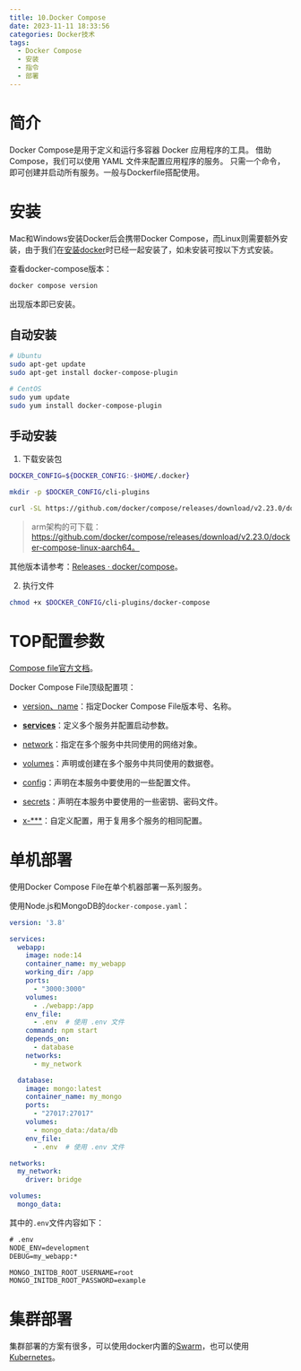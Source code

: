 ```yaml
---
title: 10.Docker Compose
date: 2023-11-11 18:33:56
categories: Docker技术
tags: 
  - Docker Compose
  - 安装
  - 指令
  - 部署
---
```


# 简介

Docker Compose是用于定义和运行多容器 Docker 应用程序的工具。 借助 Compose，我们可以使用 YAML 文件来配置应用程序的服务。 只需一个命令，即可创建并启动所有服务。一般与Dockerfile搭配使用。

# 安装

Mac和Windows安装Docker后会携带Docker Compose，而Linux则需要额外安装，由于我们在[安装docker](https://blog.absinthe.love/docker/1547294c/#%E5%90%84%E5%B9%B3%E5%8F%B0%E5%AE%89%E8%A3%85)时已经一起安装了，如未安装可按以下方式安装。

查看docker-compose版本：

```bash
docker compose version
```

出现版本即已安装。

## 自动安装

```bash
# Ubuntu
sudo apt-get update
sudo apt-get install docker-compose-plugin

# CentOS
sudo yum update
sudo yum install docker-compose-plugin
```

## 手动安装

1. 下载安装包

```bash
DOCKER_CONFIG=${DOCKER_CONFIG:-$HOME/.docker}

mkdir -p $DOCKER_CONFIG/cli-plugins

curl -SL https://github.com/docker/compose/releases/download/v2.23.0/docker-compose-linux-x86_64 -o $DOCKER_CONFIG/cli-plugins/docker-compose
```

> arm架构的可下载：https://github.com/docker/compose/releases/download/v2.23.0/docker-compose-linux-aarch64。

其他版本请参考：[Releases · docker/compose](https://github.com/docker/compose/releases)。

2. 执行文件

```bash
chmod +x $DOCKER_CONFIG/cli-plugins/docker-compose
```

# TOP配置参数

[Compose file官方文档](https://docs.docker.com/compose/compose-file/03-compose-file/)。

Docker Compose File顶级配置项：

* [version、name](https://docs.docker.com/compose/compose-file/04-version-and-name/)：指定Docker Compose File版本号、名称。
* [**services**](https://docs.docker.com/compose/compose-file/05-services/)：定义多个服务并配置启动参数。
* [network](https://docs.docker.com/compose/compose-file/06-networks/)：指定在多个服务中共同使用的网络对象。

* [volumes](https://docs.docker.com/compose/compose-file/07-volumes/)：声明或创建在多个服务中共同使用的数据卷。
* [config](https://docs.docker.com/compose/compose-file/08-configs/)：声明在本服务中要使用的一些配置文件。
* [secrets](https://docs.docker.com/compose/compose-file/09-secrets/)：声明在本服务中要使用的一些密钥、密码文件。
* [x-***](https://docs.docker.com/compose/compose-file/11-extension/)：自定义配置，用于复用多个服务的相同配置。

# 单机部署

使用Docker Compose File在单个机器部署一系列服务。

使用Node.js和MongoDB的`docker-compose.yaml`：

```yaml
version: '3.8'

services:
  webapp:
    image: node:14
    container_name: my_webapp
    working_dir: /app
    ports:
      - "3000:3000"
    volumes:
      - ./webapp:/app
    env_file:
      - .env  # 使用 .env 文件
    command: npm start
    depends_on:
      - database
    networks:
      - my_network

  database:
    image: mongo:latest
    container_name: my_mongo
    ports:
      - "27017:27017"
    volumes:
      - mongo_data:/data/db
    env_file:
      - .env  # 使用 .env 文件

networks:
  my_network:
    driver: bridge

volumes:
  mongo_data:
```

其中的`.env`文件内容如下：

```tex
# .env
NODE_ENV=development
DEBUG=my_webapp:*

MONGO_INITDB_ROOT_USERNAME=root
MONGO_INITDB_ROOT_PASSWORD=example
```

# 集群部署

集群部署的方案有很多，可以使用docker内置的[Swarm](https://docs.docker.com/engine/swarm/)，也可以使用[Kubernetes](https://kubernetes.io/zh-cn/)。
